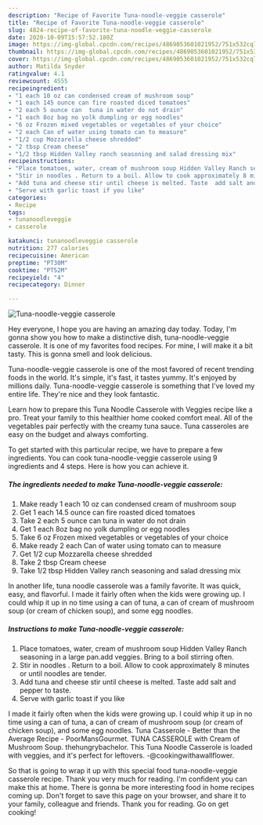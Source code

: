 ```yaml
---
description: "Recipe of Favorite Tuna-noodle-veggie casserole"
title: "Recipe of Favorite Tuna-noodle-veggie casserole"
slug: 4824-recipe-of-favorite-tuna-noodle-veggie-casserole
date: 2020-10-09T15:57:52.180Z
image: https://img-global.cpcdn.com/recipes/4869053601021952/751x532cq70/tuna-noodle-veggie-casserole-recipe-main-photo.jpg
thumbnail: https://img-global.cpcdn.com/recipes/4869053601021952/751x532cq70/tuna-noodle-veggie-casserole-recipe-main-photo.jpg
cover: https://img-global.cpcdn.com/recipes/4869053601021952/751x532cq70/tuna-noodle-veggie-casserole-recipe-main-photo.jpg
author: Matilda Snyder
ratingvalue: 4.1
reviewcount: 4555
recipeingredient:
- "1 each 10 oz can condensed cream of mushroom soup"
- "1 each 145 ounce can fire roasted diced tomatoes"
- "2 each 5 ounce can  tuna in water do not drain"
- "1 each 8oz bag no yolk dumpling or egg noodles"
- "6 oz Frozen mixed vegetables or vegetables of your choice"
- "2 each Can of water using tomato can to measure"
- "1/2 cup Mozzarella cheese shredded"
- "2 tbsp Cream cheese"
- "1/2 tbsp Hidden Valley ranch seasoning and salad dressing mix"
recipeinstructions:
- "Place tomatoes, water, cream of mushroom soup Hidden Valley Ranch seasoning in a large pan.add veggies. Bring to a boil stirring often."
- "Stir in noodles . Return to a boil. Allow to cook approximately 8 minutes or until noodles are tender."
- "Add tuna and cheese stir until cheese is melted. Taste  add salt and pepper to taste."
- "Serve with garlic toast if you like"
categories:
- Recipe
tags:
- tunanoodleveggie
- casserole

katakunci: tunanoodleveggie casserole 
nutrition: 277 calories
recipecuisine: American
preptime: "PT30M"
cooktime: "PT52M"
recipeyield: "4"
recipecategory: Dinner

---
```



![Tuna-noodle-veggie casserole](https://img-global.cpcdn.com/recipes/4869053601021952/751x532cq70/tuna-noodle-veggie-casserole-recipe-main-photo.jpg)

Hey everyone, I hope you are having an amazing day today. Today, I'm gonna show you how to make a distinctive dish, tuna-noodle-veggie casserole. It is one of my favorites food recipes. For mine, I will make it a bit tasty. This is gonna smell and look delicious.

Tuna-noodle-veggie casserole is one of the most favored of recent trending foods in the world. It's simple, it's fast, it tastes yummy. It's enjoyed by millions daily. Tuna-noodle-veggie casserole is something that I've loved my entire life. They're nice and they look fantastic.

Learn how to prepare this Tuna Noodle Casserole with Veggies recipe like a pro. Treat your family to this healthier home cooked comfort meal. All of the vegetables pair perfectly with the creamy tuna sauce. Tuna casseroles are easy on the budget and always comforting.


To get started with this particular recipe, we have to prepare a few ingredients. You can cook tuna-noodle-veggie casserole using 9 ingredients and 4 steps. Here is how you can achieve it.

<!--inarticleads1-->

##### The ingredients needed to make Tuna-noodle-veggie casserole:

1. Make ready 1 each 10 oz can condensed cream of mushroom soup
1. Get 1 each 14.5 ounce can fire roasted diced tomatoes
1. Take 2 each 5 ounce can  tuna in water do not drain
1. Get 1 each 8oz bag no yolk dumpling or egg noodles
1. Take 6 oz Frozen mixed vegetables or vegetables of your choice
1. Make ready 2 each Can of water using tomato can to measure
1. Get 1/2 cup Mozzarella cheese shredded
1. Take 2 tbsp Cream cheese
1. Take 1/2 tbsp Hidden Valley ranch seasoning and salad dressing mix


In another life, tuna noodle casserole was a family favorite. It was quick, easy, and flavorful. I made it fairly often when the kids were growing up. I could whip it up in no time using a can of tuna, a can of cream of mushroom soup (or cream of chicken soup), and some egg noodles. 

<!--inarticleads2-->

##### Instructions to make Tuna-noodle-veggie casserole:

1. Place tomatoes, water, cream of mushroom soup Hidden Valley Ranch seasoning in a large pan.add veggies. Bring to a boil stirring often.
1. Stir in noodles . Return to a boil. Allow to cook approximately 8 minutes or until noodles are tender.
1. Add tuna and cheese stir until cheese is melted. Taste  add salt and pepper to taste.
1. Serve with garlic toast if you like


I made it fairly often when the kids were growing up. I could whip it up in no time using a can of tuna, a can of cream of mushroom soup (or cream of chicken soup), and some egg noodles. Tuna Casserole - Better than the Average Recipe - PoorMansGourmet. TUNA CASSEROLE with Cream of Mushroom Soup. thehungrybachelor. This Tuna Noodle Casserole is loaded with veggies, and it&#39;s perfect for leftovers. -@cookingwithawallflower. 

So that is going to wrap it up with this special food tuna-noodle-veggie casserole recipe. Thank you very much for reading. I'm confident you can make this at home. There is gonna be more interesting food in home recipes coming up. Don't forget to save this page on your browser, and share it to your family, colleague and friends. Thank you for reading. Go on get cooking!
